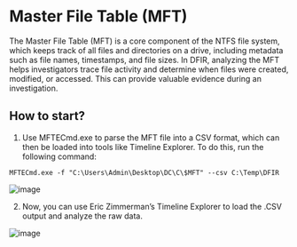 # Master File Table (MFT)

The Master File Table (MFT) is a core component of the NTFS file system, which keeps track of all files and directories on a drive, including metadata such as file names, timestamps, and file sizes. In DFIR, analyzing the MFT helps investigators trace file activity and determine when files were created, modified, or accessed. This can provide valuable evidence during an investigation.

## How to start?

1. Use MFTECmd.exe to parse the MFT file into a CSV format, which can then be loaded into tools like Timeline Explorer. To do this, run the following command:

```
MFTECmd.exe -f "C:\Users\Admin\Desktop\DC\C\$MFT" --csv C:\Temp\DFIR
```

![image](https://github.com/user-attachments/assets/1005bb0b-7cb9-48e9-becb-3e1b7a73d408)

2. Now, you can use Eric Zimmerman’s Timeline Explorer to load the .CSV output and analyze the raw data.

![image](https://github.com/user-attachments/assets/721a053a-4e56-4d90-b8b6-5e7dc27c807f)




